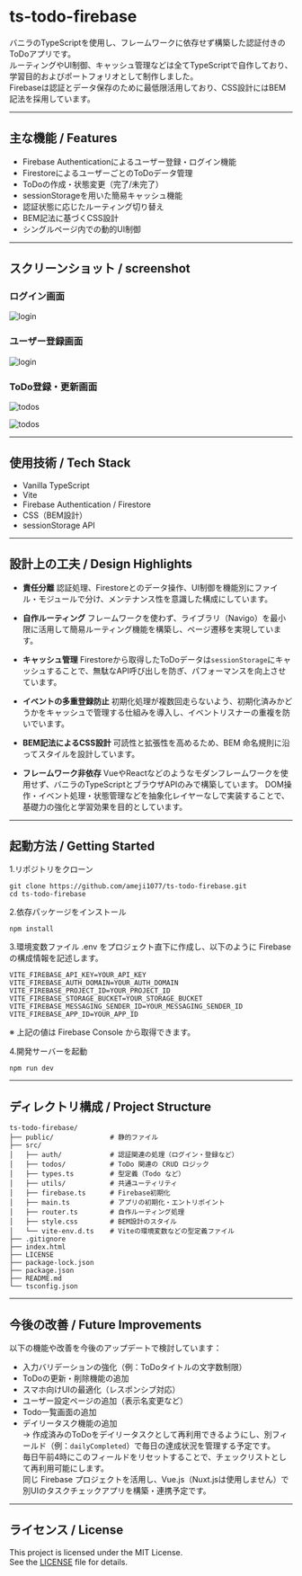 # ts-todo-firebase

バニラのTypeScriptを使用し、フレームワークに依存せず構築した認証付きのToDoアプリです。  
ルーティングやUI制御、キャッシュ管理などは全てTypeScriptで自作しており、学習目的およびポートフォリオとして制作しました。  
Firebaseは認証とデータ保存のために最低限活用しており、CSS設計にはBEM記法を採用しています。

---

## 主な機能 / Features

- Firebase Authenticationによるユーザー登録・ログイン機能
- FirestoreによるユーザーごとのToDoデータ管理
- ToDoの作成・状態変更（完了/未完了）
- sessionStorageを用いた簡易キャッシュ機能
- 認証状態に応じたルーティング切り替え
- BEM記法に基づくCSS設計
- シングルページ内での動的UI制御

---

## スクリーンショット / screenshot
### ログイン画面
![login](./public/screens/login.png)

### ユーザー登録画面
![login](./public/screens/register.png)

### ToDo登録・更新画面
![todos](./public/screens/todo-create_1.png)

![todos](./public/screens/todo-create_2.png)

---

## 使用技術 / Tech Stack

- Vanilla TypeScript
- Vite
- Firebase Authentication / Firestore
- CSS（BEM設計）
- sessionStorage API

---

## 設計上の工夫 / Design Highlights

- **責任分離**
  認証処理、Firestoreとのデータ操作、UI制御を機能別にファイル・モジュールで分け、メンテナンス性を意識した構成にしています。

- **自作ルーティング**
  フレームワークを使わず、ライブラリ（Navigo）を最小限に活用して簡易ルーティング機能を構築し、ページ遷移を実現しています。

- **キャッシュ管理**
  Firestoreから取得したToDoデータは`sessionStorage`にキャッシュすることで、無駄なAPI呼び出しを防ぎ、パフォーマンスを向上させています。

- **イベントの多重登録防止**
  初期化処理が複数回走らないよう、初期化済みかどうかをキャッシュで管理する仕組みを導入し、イベントリスナーの重複を防いでいます。

- **BEM記法によるCSS設計**
  可読性と拡張性を高めるため、BEM 命名規則に沿ってスタイルを設計しています。

- **フレームワーク非依存**
VueやReactなどのようなモダンフレームワークを使用せず、バニラのTypeScriptとブラウザAPIのみで構築しています。
DOM操作・イベント処理・状態管理などを抽象化レイヤーなしで実装することで、基礎力の強化と学習効果を目的としています。

---

## 起動方法 / Getting Started

1.リポジトリをクローン
```
git clone https://github.com/ameji1077/ts-todo-firebase.git
cd ts-todo-firebase
```

2.依存パッケージをインストール
```
npm install
```

3.環境変数ファイル .env をプロジェクト直下に作成し、以下のように Firebase の構成情報を記述します。
```
VITE_FIREBASE_API_KEY=YOUR_API_KEY
VITE_FIREBASE_AUTH_DOMAIN=YOUR_AUTH_DOMAIN
VITE_FIREBASE_PROJECT_ID=YOUR_PROJECT_ID
VITE_FIREBASE_STORAGE_BUCKET=YOUR_STORAGE_BUCKET
VITE_FIREBASE_MESSAGING_SENDER_ID=YOUR_MESSAGING_SENDER_ID
VITE_FIREBASE_APP_ID=YOUR_APP_ID
```
※ 上記の値は Firebase Console から取得できます。

4.開発サーバーを起動
```
npm run dev
```

---

## ディレクトリ構成 / Project Structure
```
ts-todo-firebase/
├── public/              # 静的ファイル
├── src/
│   ├── auth/            # 認証関連の処理（ログイン・登録など）
│   ├── todos/           # ToDo 関連の CRUD ロジック
│   ├── types.ts         # 型定義（Todo など）
│   ├── utils/           # 共通ユーティリティ
│   ├── firebase.ts      # Firebase初期化
│   ├── main.ts          # アプリの初期化・エントリポイント
│   ├── router.ts        # 自作ルーティング処理
│   ├── style.css        # BEM設計のスタイル
│   └── vite-env.d.ts    # Viteの環境変数などの型定義ファイル
├── .gitignore
├── index.html
├── LICENSE
├── package-lock.json
├── package.json
├── README.md
└── tsconfig.json
```

---

## 今後の改善 / Future Improvements

以下の機能や改善を今後のアップデートで検討しています：

- 入力バリデーションの強化（例：ToDoタイトルの文字数制限）
- ToDoの更新・削除機能の追加
- スマホ向けUIの最適化（レスポンシブ対応）
- ユーザー設定ページの追加（表示名変更など）
- Todo一覧画面の追加
- デイリータスク機能の追加  
  → 作成済みのToDoをデイリータスクとして再利用できるようにし、別フィールド（例：`dailyCompleted`）で毎日の達成状況を管理する予定です。  
  毎日午前4時にこのフィールドをリセットすることで、チェックリストとして再利用可能にします。  
  同じ Firebase プロジェクトを活用し、Vue.js（Nuxt.jsは使用しません）で別UIのタスクチェックアプリを構築・連携予定です。

---

## ライセンス / License

This project is licensed under the MIT License.  
See the [LICENSE](./LICENSE) file for details.
